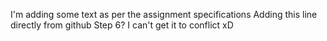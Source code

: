 I'm adding some text as per the assignment specifications
Adding this line directly from github
Step 6?
I can't get it to conflict xD